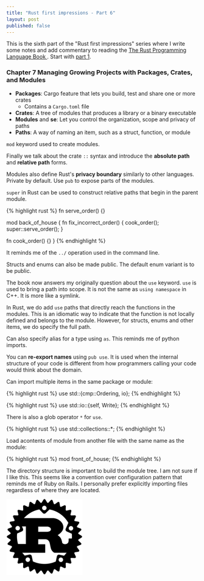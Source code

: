 ```yaml
---
title: "Rust first impressions - Part 6"
layout: post
published: false
---
```


This is the sixth part of the "Rust first impressions" series where I write some notes and add commentary to reading the [The Rust Programming Language Book ](https://doc.rust-lang.org/stable/book/). Start with [part 1](/2020/07/11/rust-first-impressions.html).

### Chapter 7 Managing Growing Projects with Packages, Crates, and Modules

- **Packages**: Cargo feature that lets you build, test and share one or more crates
  - Contains a `Cargo.toml` file
- **Crates**: A tree of modules that produces a library or a binary executable
- **Modules** and **se**: Let you control the organization, scope and privacy of paths
- **Paths**: A way of naming an item, such as a struct, function, or module

`mod` keyword used to create modules.

Finally we talk about the crate `::` syntax and introduce the **absolute path** and **relative path** forms.

Modules also define Rust's **privacy boundary** similarly to other languages. Private by default. Use `pub` to expose parts of the modules.

`super` in Rust can be used to construct relative paths that begin in the parent module.

{% highlight rust %}
fn serve_order() {}

mod back_of_house {
  fn fix_incorrect_order() {
    cook_order();
    super::serve_order();
  }

  fn cook_order() {}
}
{% endhighlight %}

It reminds me of the `../` operation used in the command line.

Structs and enums can also be made public. The default enum variant is to be public.

The book now answers my originally question about the `use` keyword. `use` is used to bring a path into scope. It is not the same as `using namespace` in C++. It is more like a symlink.

In Rust, we do add `use` paths that directly reach the functions in the modules. This is an idiomatic way to indicate that the function is not locally defined and belongs to the module. However, for structs, enums and other items, we do specify the full path.

Can also specify alias for a type using `as`. This reminds me of python imports.

You can **re-export names** using `pub use`. It is used when the internal structure of your code is different from how programmers calling your code would think about the domain.

Can import multiple items in the same package or module:

{% highlight rust %}
use std::{cmp::Ordering, io};
{% endhighlight %}

{% highlight rust %}
use std::io::{self, Write};
{% endhighlight %}

There is also a glob operator `*` for `use`.

{% highlight rust %}
use std::collections::*;
{% endhighlight %}

Load acontents of module from another file with the same name as the module:

{% highlight rust %}
mod front_of_house;
{% endhighlight %}

The directory structure is important to build the module tree. I am not sure if I like this. This seems like a convention over configuration pattern that reminds me of Ruby on Rails. I personally prefer explicitly importing files regardless of where they are located.

![Rust Logo](/assets/images/posts/rust-first-impressions-part-5/rust_logo.png)

